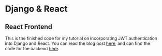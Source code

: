 # Django & React

## React Frontend

This is the finished code for my tutorial on incorporating JWT authentication
into Django and React. You can read the blog post [here](https://medium.com/@dakota.lillie/django-react-jwt-authentication-5015ee00ef9a), and can find the
code for the backend [here](https://github.com/dakotalillie/django_and_react_jwt_blog_post_api).
